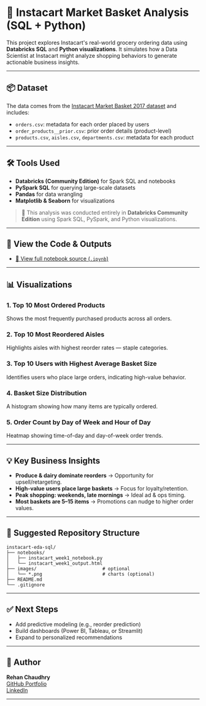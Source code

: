 
# 🛒 Instacart Market Basket Analysis (SQL + Python)

This project explores Instacart's real-world grocery ordering data using **Databricks SQL** and **Python visualizations**. It simulates how a Data Scientist at Instacart might analyze shopping behaviors to generate actionable business insights.

---

## 📦 Dataset

The data comes from the [Instacart Market Basket 2017 dataset](https://www.kaggle.com/competitions/instacart-market-basket-analysis/data) and includes:

- `orders.csv`: metadata for each order placed by users
- `order_products__prior.csv`: prior order details (product-level)
- `products.csv`, `aisles.csv`, `departments.csv`: metadata for each product

---

## 🛠 Tools Used

- **Databricks (Community Edition)** for Spark SQL and notebooks
- **PySpark SQL** for querying large-scale datasets
- **Pandas** for data wrangling
- **Matplotlib & Seaborn** for visualizations

> 🧠 This analysis was conducted entirely in **Databricks Community Edition** using Spark SQL, PySpark, and Python visualizations.

---

## 📁 View the Code & Outputs

- [📄 View full notebook source (`.ipynb`)](instacart_eda_sql.ipynb](https://github.com/rehansc/Instacart-eda-sql/blob/main/instacart_eda_sql.ipynb))

---

## 📊 Visualizations

### 1. **Top 10 Most Ordered Products**
Shows the most frequently purchased products across all orders.

### 2. **Top 10 Most Reordered Aisles**
Highlights aisles with highest reorder rates — staple categories.

### 3. **Top 10 Users with Highest Average Basket Size**
Identifies users who place large orders, indicating high-value behavior.

### 4. **Basket Size Distribution**
A histogram showing how many items are typically ordered.

### 5. **Order Count by Day of Week and Hour of Day**
Heatmap showing time-of-day and day-of-week order trends.

---

## 💡 Key Business Insights

- **Produce & dairy dominate reorders** → Opportunity for upsell/retargeting.
- **High-value users place large baskets** → Focus for loyalty/retention.
- **Peak shopping: weekends, late mornings** → Ideal ad & ops timing.
- **Most baskets are 5–15 items** → Promotions can nudge to higher order values.

---

## 📁 Suggested Repository Structure

```
instacart-eda-sql/
├── notebooks/
│   ├── instacart_week1_notebook.py
│   └── instacart_week1_output.html
├── images/                        # optional
│   └── *.png                      # charts (optional)
├── README.md
└── .gitignore
```

---

## ✅ Next Steps

- Add predictive modeling (e.g., reorder prediction)
- Build dashboards (Power BI, Tableau, or Streamlit)
- Expand to personalized recommendations

---

## 🔗 Author

**Rehan Chaudhry**  
[GitHub Portfolio](https://github.com/rehansc)  
[LinkedIn](https://www.linkedin.com)

---
